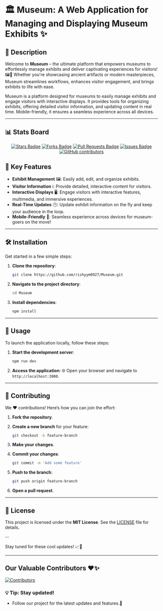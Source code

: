 # 🏛️ Museum: A Web Application for Managing and Displaying Museum Exhibits ✨

## 📜 Description

Welcome to **Museum** – the ultimate platform that empowers museums to effortlessly manage exhibits and deliver captivating experiences for visitors! 🖼️🎨 Whether you're showcasing ancient artifacts or modern masterpieces, Museum streamlines workflows, enhances visitor engagement, and brings exhibits to life with ease.

Museum is a platform designed for museums to easily manage exhibits and engage visitors with interactive displays. It provides tools for organizing exhibits, offering detailed visitor information, and updating content in real time. Mobile-friendly, it ensures a seamless experience across all devices.

---

## 📊 Stats Board

<div align="center">
  <a href="https://github.com/anki2003ta/Museum/stargazers"><img src="https://img.shields.io/github/stars/anki2003ta/Museum" alt="Stars Badge"/></a>
  <a href="https://github.com/anki2003ta/Museum/network/members"><img src="https://img.shields.io/github/forks/anki2003ta/Museum" alt="Forks Badge"/></a>
  <a href="https://github.com/anki2003ta/Museum/pulls"><img src="https://img.shields.io/github/issues-pr/anki2003ta/Museum" alt="Pull Requests Badge"/></a>
  <a href="https://github.com/anki2003ta/Museum/issues"><img src="https://img.shields.io/github/issues/anki2003ta/Museum" alt="Issues Badge"/></a>
  <a href="https://github.com/anki2003ta/Museum/graphs/contributors"><img alt="GitHub contributors" src="https://img.shields.io/github/contributors/anki2003ta/Museum?color=2b9348"></a>
</div>

## 🔑 Key Features

- **Exhibit Management** 🖼️: Easily add, edit, and organize exhibits.
- **Visitor Information** ℹ️: Provide detailed, interactive content for visitors.
- **Interactive Displays** 🖥️: Engage visitors with interactive features, multimedia, and immersive experiences.
- **Real-Time Updates** 🕒: Update exhibit information on the fly and keep your audience in the loop.
- **Mobile-Friendly** 📱: Seamless experience across devices for museum-goers on the move!

---

## 🛠️ Installation

Get started in a few simple steps:

1. **Clone the repository**:

    ```bash
    git clone https://github.com/rishyym0927/Museum.git
    ```

2. **Navigate to the project directory**:

    ```bash
    cd Museum
    ```

3. **Install dependencies**:

    ```bash
    npm install
    ```

---

## 🚀 Usage

To launch the application locally, follow these steps:

1. **Start the development server**:

    ```bash
    npm run dev
    ```

2. **Access the application**: 🌐 Open your browser and navigate to `http://localhost:3000`.

---

## 👥 Contributing

We ❤️ contributions! Here’s how you can join the effort:

1. **Fork the repository**.
2. **Create a new branch** for your feature:

    ```bash
    git checkout -b feature-branch
    ```

3. **Make your changes**.
4. **Commit your changes**:

    ```bash
    git commit -m 'Add some feature'
    ```

5. **Push to the branch**:

    ```bash
    git push origin feature-branch
    ```

6. **Open a pull request**.

---

## 📝 License

This project is licensed under the **MIT License**. See the [LICENSE](LICENSE) file for details.

--

Stay tuned for these cool updates! 📈👀

---


## Our Valuable Contributors ❤️✨

[![Contributors](https://contrib.rocks/image?repo=anki2003ta/Museum)](https://github.com/anki2003ta/Museum/graphs/contributors)

### 💡 Tip: Stay updated!

- Follow our project for the latest updates and features.💬

